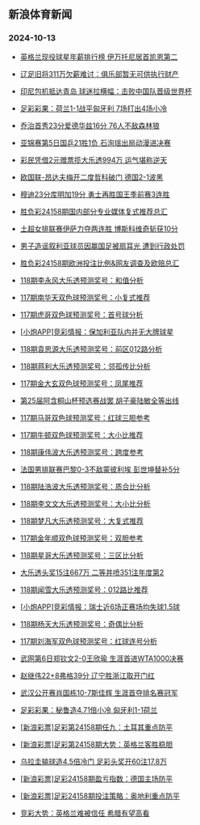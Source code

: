 ## 新浪体育新闻 
### 2024-10-13

+ [英格兰现役球星年薪排行榜 伊万托尼居首凯恩第二](https://sports.sina.com.cn/g/pl/2024-10-12/doc-incshafi3918139.shtml)

+ [辽足旧将311万欠薪难讨：俱乐部暂无可供执行财产](https://sports.sina.com.cn/china/2024-10-12/doc-incshafm0704542.shtml)

+ [印尼包机抵达青岛 球迷拉横幅：击败中国队晋级世界杯](https://sports.sina.com.cn/china/2024-10-12/doc-incshaff4447373.shtml)

+ [足彩彩果：荷兰1-1战平匈牙利 7场打出4场小冷](https://sports.sina.com.cn/l/2024-10-12/doc-incshaff4417127.shtml)

+ [乔治首秀23分爱德华兹16分 76人不敌森林狼](https://sports.sina.com.cn/basketball/nba/2024-10-12/doc-incshhpf3813833.shtml)

+ [亚锦赛第5日国乒21胜1负 石洵瑶出局动漫进决赛](https://sports.sina.com.cn/others/pingpang/2024-10-12/doc-incshafi3897611.shtml)

+ [彩民凭借2元赠票揽大乐透994万 运气堪称逆天](https://sports.sina.com.cn/l/2024-10-12/doc-incshafi3901466.shtml)

+ [欧国联-昂达夫梅开二度哲科破门 德国2-1波黑](https://sports.sina.com.cn/global/germany/2024-10-12/doc-incshaff4412431.shtml)

+ [穆迪23分库明加19分 勇士再胜国王季前赛3连胜](https://sports.sina.com.cn/basketball/nba/2024-10-12/doc-incshnvc3710195.shtml)

+ [胜负彩24158期国内部分专业媒体复式推荐总汇](https://sports.sina.com.cn/l/2024-10-12/doc-incshaff4427620.shtml)

+ [土超女排联赛伊萨力夺两连胜 博斯科维奇斩获10分](https://sports.sina.com.cn/others/volleyball/2024-10-12/doc-incshaff4422606.shtml)

+ [男子造谣叙利亚球员因赢国足被扇耳光 遭到行政处罚](https://sports.sina.com.cn/china/2024-10-12/doc-incshafm0702464.shtml)

+ [胜负彩24158期欧洲投注比例&网友调查及欧赔总汇](https://sports.sina.com.cn/l/2024-10-12/doc-incshafm0680110.shtml)

+ [118期李永风大乐透预测奖号：和值分析](https://sports.sina.com.cn/l/2024-10-12/doc-incshnuz4252823.shtml)

+ [117期南华天双色球预测奖号：小复式推荐](https://sports.sina.com.cn/l/2024-10-12/doc-incshnux7484864.shtml)

+ [117期虎哥双色球预测奖号：首号球分析](https://sports.sina.com.cn/l/2024-10-12/doc-incshnuz4259487.shtml)

+ [[小炮APP]竞彩情报：保加利亚队内并无大牌球星](https://sports.sina.com.cn/l/2024-10-12/doc-incshafm0686702.shtml)

+ [118期袁思源大乐透预测奖号：前区012路分析](https://sports.sina.com.cn/l/2024-10-12/doc-incshnvc3723614.shtml)

+ [118期蒋利大乐透预测奖号：邻孤传比分析](https://sports.sina.com.cn/l/2024-10-12/doc-incshnuz4251690.shtml)

+ [117期金大玄双色球预测奖号：凤尾推荐](https://sports.sina.com.cn/l/2024-10-12/doc-incshnvf0508087.shtml)

+ [第25届阿含桐山杯预选赛战罢 胡子豪陆敏全等出线](https://sports.sina.com.cn/go/2024-10-12/doc-incshhnz7584002.shtml)

+ [117期马哥双色球预测奖号：红球三胆参考](https://sports.sina.com.cn/l/2024-10-12/doc-incshnvf0509013.shtml)

+ [117期牛顿双色球预测奖号：大小比推荐](https://sports.sina.com.cn/l/2024-10-12/doc-incshnux7485054.shtml)

+ [118期康伟波大乐透预测奖号：跨度参考](https://sports.sina.com.cn/l/2024-10-12/doc-incshnux7475476.shtml)

+ [法国男排联赛巴黎0-3不敌蒙彼利埃 彭世坤替补5分](https://sports.sina.com.cn/others/volleyball/2024-10-12/doc-incshafc7642331.shtml)

+ [118期陆浩波大乐透预测奖号：质合比分析](https://sports.sina.com.cn/l/2024-10-12/doc-incshnuz4251306.shtml)

+ [118期李文文大乐透预测奖号：大小比分析](https://sports.sina.com.cn/l/2024-10-12/doc-incshhpc4346063.shtml)

+ [118期梦凡大乐透预测奖号：大复式推荐](https://sports.sina.com.cn/l/2024-10-12/doc-incshhpc4345770.shtml)

+ [117期金年顺双色球预测奖号：双胆参考](https://sports.sina.com.cn/l/2024-10-12/doc-incshnux7483207.shtml)

+ [118期星哥大乐透预测奖号：三区比分析](https://sports.sina.com.cn/l/2024-10-12/doc-incshhpc4345595.shtml)

+ [大乐透头奖15注667万 二等井喷351注年度第2](https://sports.sina.com.cn/l/2024-10-12/doc-incsiiyr3843656.shtml)

+ [118期闻雪大乐透预测奖号：012路比推荐](https://sports.sina.com.cn/l/2024-10-12/doc-incshhpc4345870.shtml)

+ [[小炮APP]竞彩情报：瑞士近6场正赛场均失球1.5球](https://sports.sina.com.cn/l/2024-10-12/doc-incshaff4433366.shtml)

+ [118期杨天大乐透预测奖号：奇偶比分析](https://sports.sina.com.cn/l/2024-10-12/doc-incshhnz7568021.shtml)

+ [117期刘海军双色球预测奖号：红球连号分析](https://sports.sina.com.cn/l/2024-10-12/doc-incshnvf0508812.shtml)

+ [武网第6日郑钦文2-0王欣瑜 生涯首进WTA1000决赛](https://sports.sina.com.cn/tennis/china/2024-10-12/doc-incsicsr7185396.shtml)

+ [赵继伟22+8弗格39分 辽宁胜浙江取开门红](https://sports.sina.com.cn/basketball/cba/2024-10-12/doc-incsicsr7191621.shtml)

+ [武汉公开赛肖国栋10-7斯佳辉 生涯首夺排名赛冠军](https://sports.sina.com.cn/others/snooker/2024-10-12/doc-incsiiyr3855087.shtml)

+ [足彩彩果：秘鲁造4.71倍小冷 匈牙利1-1荷兰](https://sports.sina.com.cn/l/2024-10-13/doc-incskfef3413184.shtml)

+ [[新浪彩票]足彩第24158期任九：土耳其重点防平](https://sports.sina.com.cn/l/2024-10-13/doc-incskfef3409117.shtml)

+ [[新浪彩票]足彩第24158期大势：英格兰客胜稳胆](https://sports.sina.com.cn/l/2024-10-13/doc-incskfei2859691.shtml)

+ [乌拉圭输球造4.5倍冷门 足彩头奖开60注17.8万](https://sports.sina.com.cn/l/2024-10-13/doc-incskfef3413184.shtml)

+ [[新浪彩票]足彩24158期盈亏指数：德国主场防平](https://sports.sina.com.cn/l/2024-10-13/doc-incskfef3409742.shtml)

+ [[新浪彩票]足彩24158期投注策略：奥地利重点防平](https://sports.sina.com.cn/l/2024-10-13/doc-incskfei2860204.shtml)

+ [竞彩大势：英格兰难被信任 希腊有望高看](https://sports.sina.com.cn/l/2024-10-13/doc-incskfec6630963.shtml)

